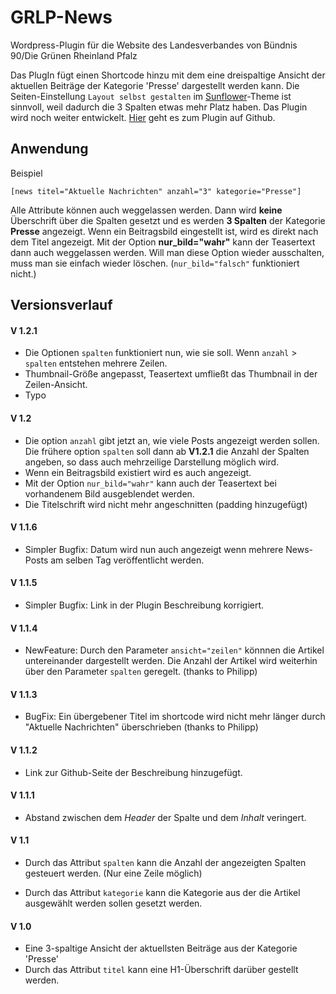 GRLP-News
=========

Wordpress-Plugin für die Website des Landesverbandes von
Bündnis 90/Die Grünen Rheinland Pfalz

Das PlugIn fügt einen Shortcode hinzu mit dem eine dreispaltige Ansicht
der aktuellen Beiträge der Kategorie 'Presse' dargestellt werden kann.
Die Seiten-Einstellung `Layout selbst gestalten` im
[Sunflower](https://github.com/codeispoetry/sunflower)-Theme
ist sinnvoll, weil dadurch die 3 Spalten etwas mehr Platz haben.
Das Plugin wird noch weiter entwickelt. [Hier](https://github.com/Alzi/grlp_news)
geht es zum Plugin auf Github. 

Anwendung
---------

Beispiel

	[news titel="Aktuelle Nachrichten" anzahl="3" kategorie="Presse"]

Alle Attribute können auch weggelassen werden.
Dann wird __keine__ Überschrift über die Spalten gesetzt und es werden
__3 Spalten__ der Kategorie __Presse__ angezeigt.
Wenn ein Beitragsbild eingestellt ist, wird es direkt nach dem Titel angezeigt.
Mit der Option __nur_bild="wahr"__ kann der Teasertext dann auch weggelassen
werden. Will man diese Option wieder ausschalten, muss man sie einfach wieder löschen.
(`nur_bild="falsch"` funktioniert nicht.)

Versionsverlauf
---------------

#### V 1.2.1

- Die Optionen `spalten` funktioniert nun, wie sie soll. Wenn `anzahl` > `spalten`
entstehen mehrere Zeilen.
- Thumbnail-Größe angepasst, Teasertext umfließt das Thumbnail in der Zeilen-Ansicht.
- Typo

#### V 1.2

- Die option `anzahl` gibt jetzt an, wie viele Posts angezeigt werden sollen.
  Die frühere option `spalten` soll dann ab **V1.2.1** die Anzahl der Spalten
  angeben, so dass auch mehrzeilige Darstellung möglich wird.
- Wenn ein Beitragsbild existiert wird es auch angezeigt. 
- Mit der Option `nur_bild="wahr"` kann auch der Teasertext bei vorhandenem 
Bild ausgeblendet werden.
- Die Titelschrift wird nicht mehr angeschnitten (padding hinzugefügt)


#### V 1.1.6

- Simpler Bugfix: Datum wird nun auch angezeigt wenn mehrere News-Posts am selben Tag veröffentlicht werden.

#### V 1.1.5

- Simpler Bugfix: Link in der Plugin Beschreibung korrigiert.

#### V 1.1.4

- NewFeature: Durch den Parameter `ansicht="zeilen"` könnnen die Artikel untereinander dargestellt werden. Die Anzahl der Artikel wird weiterhin über den Parameter `spalten` geregelt. (thanks to Philipp)

#### V 1.1.3

- BugFix: Ein übergebener Titel im shortcode wird nicht mehr länger durch
"Aktuelle Nachrichten" überschrieben (thanks to Philipp)

#### V 1.1.2

- Link zur Github-Seite der Beschreibung hinzugefügt.

#### V 1.1.1

- Abstand zwischen dem _Header_ der Spalte und dem _Inhalt_ veringert.

#### V 1.1

- Durch das Attribut `spalten` kann die Anzahl der angezeigten Spalten
  gesteuert werden. (Nur eine Zeile möglich)

- Durch das Attribut `kategorie` kann die Kategorie aus der die Artikel
  ausgewählt werden sollen gesetzt werden.

#### V 1.0

- Eine 3-spaltige Ansicht der aktuellsten Beiträge aus der Kategorie 'Presse'
- Durch das Attribut `titel` kann eine H1-Überschrift darüber gestellt werden.
